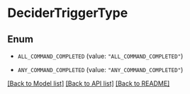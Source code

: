 # DeciderTriggerType

## Enum


* `ALL_COMMAND_COMPLETED` (value: `"ALL_COMMAND_COMPLETED"`)

* `ANY_COMMAND_COMPLETED` (value: `"ANY_COMMAND_COMPLETED"`)


[[Back to Model list]](../README.md#documentation-for-models) [[Back to API list]](../README.md#documentation-for-api-endpoints) [[Back to README]](../README.md)


